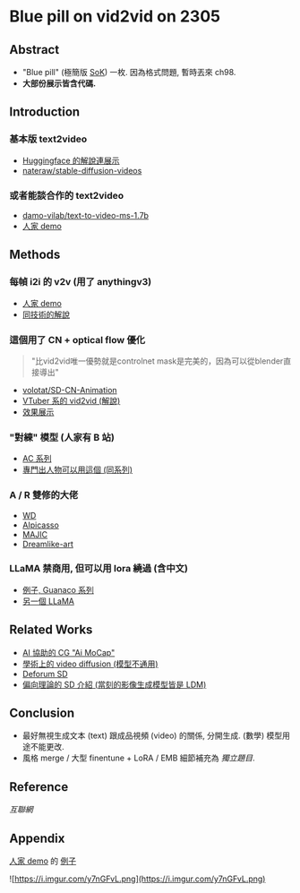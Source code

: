 # Blue pill on vid2vid on 2305 #

## Abstract ##

- "Blue pill" (極簡版 [SoK](https://blog.csdn.net/u010970698/article/details/109106690)) 一枚. 因為格式問題, 暫時丟來 ch98.
- **大部份展示皆含代碼.**

## Introduction ##

### 基本版 text2video ###
- [Huggingface 的解說連展示](https://huggingface.co/blog/text-to-video)
- [nateraw/stable-diffusion-videos](https://github.com/nateraw/stable-diffusion-videos#readme)

### 或者能談合作的 text2video ###
- [damo-vilab/text-to-video-ms-1.7b](https://huggingface.co/damo-vilab/text-to-video-ms-1.7b)
- [人家 demo](https://huggingface.co/spaces/damo-vilab/modelscope-text-to-video-synthesis)

## Methods ##

### 每幀 i2i 的 v2v (用了 anythingv3) ###
- [人家 demo](https://huggingface.co/spaces/doevent/video_to_video_diffusion)
- [同技術的解說](https://www.youtube.com/watch?v=sVmi2Yp43c0&ab_channel=MDMZ)

### 這個用了 CN + optical flow 優化 ###

> "比vid2vid唯一優勢就是controlnet mask是完美的，因為可以從blender直接導出"

- [volotat/SD-CN-Animation](https://github.com/volotat/SD-CN-Animation)
- [VTuber 系的 vid2vid (解說)](https://note.com/alone1m/n/n5579c1b170c7)
- [效果展示](https://twitter.com/kaizirod/status/1655420585714028551)

### "對練" 模型 (人家有 B 站) ###
- [AC 系列](https://huggingface.co/JosephusCheung/ACertainty)
- [專門出人物可以用這個 (同系列)](https://huggingface.co/JosephusCheung/ACertainThing)

### A / R 雙修的大佬 ###
- [WD](https://huggingface.co/waifu-diffusion/wd-1-5-beta2-extra)
- [AIpicasso](https://huggingface.co/aipicasso/cool-japan-diffusion-2-1-2)
- [MAJIC](https://civitai.com/models/41865/majicmix-fantasy)
- [Dreamlike-art](https://huggingface.co/dreamlike-art/dreamlike-photoreal-2.0)


### LLaMA 禁商用, 但可以用 lora 繞過 (含中文) ###
- [例子, Guanaco 系列](https://huggingface.co/KBlueLeaf/guanaco-7B-leh)
- [另一個 LLaMA](https://github.com/ymcui/Chinese-LLaMA-Alpaca)

## Related Works ##

- [AI 協助的 CG "Ai MoCap"](https://www.rokoko.com/)
- [學術上的 video diffusion (模型不通用)](https://github.com/lucidrains/video-diffusion-pytorch)
- [Deforum SD](https://github.com/deforum-art/deforum-stable-diffusion)
- [偏向理論的 SD 介紹 (當刻的影像生成模型皆是 LDM)](https://www.zhihu.com/question/575509366)

## Conclusion ##

- 最好無視生成文本 (text) 跟成品視頻 (video) 的關係, 分開生成. (數學) 模型用途不能更改.
- 風格 merge / 大型 finentune + LoRA / EMB 細節補充為 *獨立題目*.

## Reference ##

*互聯網*

## Appendix ##

[人家 demo](https://huggingface.co/spaces/damo-vilab/modelscope-text-to-video-synthesis) 的 [例子](https://imgur.com/a/85UvVGN)

![https://i.imgur.com/y7nGFvL.png](https://i.imgur.com/y7nGFvL.png)
